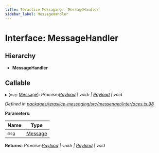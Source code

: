 ```yaml
---
title: Teraslice Messaging: `MessageHandler`
sidebar_label: MessageHandler
---
```


# Interface: MessageHandler

## Hierarchy

* **MessageHandler**

## Callable

▸ (`msg`: [Message](message.md)): *Promise‹[Payload](payload.md) | void› | [Payload](payload.md) | void*

*Defined in [packages/teraslice-messaging/src/messenger/interfaces.ts:98](https://github.com/terascope/teraslice/blob/78714a985/packages/teraslice-messaging/src/messenger/interfaces.ts#L98)*

**Parameters:**

Name | Type |
------ | ------ |
`msg` | [Message](message.md) |

**Returns:** *Promise‹[Payload](payload.md) | void› | [Payload](payload.md) | void*
